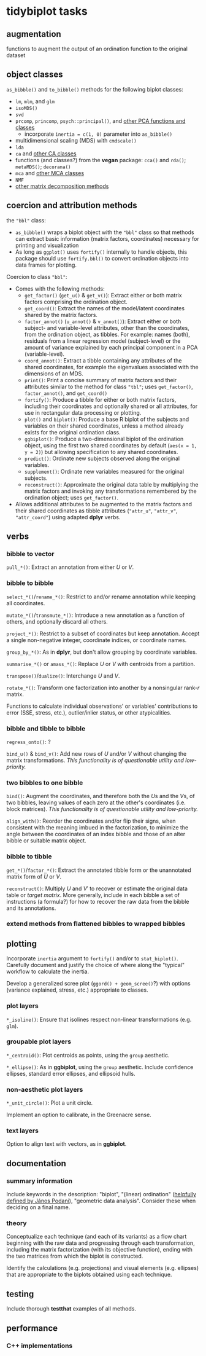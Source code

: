 # tidybiplot tasks

## augmentation

functions to augment the output of an ordination function to the original dataset

## object classes

`as_bibble()` and `to_bibble()` methods for the following biplot classes:
- `lm`, `mlm`, and `glm`
- `isoMDS()`
- `svd`
- `prcomp`, `princomp`, `psych::principal()`, and [other PCA functions and classes](http://www.gastonsanchez.com/visually-enforced/how-to/2012/06/17/PCA-in-R/)
  - incorporate `inertia = c(1, 0)` parameter into `as_bibble()`
- multidimensional scaling (MDS) with `cmdscale()`
- `lda`
- `ca` and [other CA classes](http://www.gastonsanchez.com/visually-enforced/how-to/2012/07/19/Correspondence-Analysis/)
- functions (and classes?) from the **vegan** package: `cca()` and `rda()`; `metaMDS()`; `decorana()`
- `mca` and [other MCA classes](http://www.gastonsanchez.com/visually-enforced/how-to/2012/10/13/MCA-in-R/)
- `NMF`
- [other matrix decomposition methods](http://scikit-learn.org/stable/modules/decomposition.html)

## coercion and attribution methods

the `"bbl"` class:
- `as_bibble()` wraps a biplot object with the `"bbl"` class so that methods can extract basic information (matrix factors, coordinates) necessary for printing and visualization
- As long as `ggplot()` uses `fortify()` internally to handle objects, this package should use `fortify.bbl()` to convert ordination objects into data frames for plotting.

Coercion to class `"bbl"`:
- Comes with the following methods:
  - `get_factor()` (`get_u()` & `get_v()`): Extract either or both matrix factors comprising the ordination object.
  - `get_coord()`: Extract the names of the model/latent coordinates shared by the matrix factors.
  - `factor_annot()` (`u_annot()` & `v_annot()`): Extract either or both subject- and variable-level attributes, other than the coordinates, from the ordination object, as tibbles. For example: names (both), residuals from a linear regression model (subject-level) or the amount of variance explained by each principal component in a PCA (variable-level).
  - `coord_annot()`: Extract a tibble containing any attributes of the shared coordinates, for example the eigenvalues associated with the dimensions of an MDS.
  - `print()`: Print a concise summary of matrix factors and their attributes similar to the method for class `"tbl"`; uses `get_factor()`, `factor_annot()`, and `get_coord()`
  - `fortify()`: Produce a tibble for either or both matrix factors, including their coordinates and optionally shared or all attributes, for use in rectangular data processing or plotting.
  - `plot()` and `biplot()`: Produce a base R biplot of the subjects and variables on their shared coordinates, unless a method already exists for the original ordination class.
  - `ggbiplot()`: Produce a two-dimensional biplot of the ordination object, using the first two shared coordinates by default (`aes(x = 1, y = 2)`) but allowing specification to any shared coordinates.
  - `predict()`: Ordinate new subjects observed along the original variables.
  - `supplement()`: Ordinate new variables measured for the original subjects.
  - `reconstruct()`: Approximate the original data table by multiplying the matrix factors and invoking any transformations remembered by the ordination object; uses `get_factor()`.
- Allows additional attributes to be augmented to the matrix factors and their shared coordinates as tibble attributes (`"attr_u"`, `"attr_v"`, `"attr_coord"`) using adapted **dplyr** verbs.

## verbs

### bibble to vector

`pull_*()`: Extract an annotation from either $U$ or $V$.

### bibble to bibble

`select_*()`/`rename_*()`: Restrict to and/or rename annotation while keeping all coordinates.

`mutate_*()`/`transmute_*()`: Introduce a new annotation as a function of others, and optionally discard all others.

`project_*()`: Restrict to a subset of coordinates but keep annotation. Accept a single non-negative integer, coordinate indices, or coordinate names.

`group_by_*()`: As in **dplyr**, but don't allow grouping by coordinate variables.

`summarise_*()` or `amass_*()`: Replace $U$ or $V$ with centroids from a partition.

`transpose()`/`dualize()`: Interchange $U$ and $V$.

`rotate_*()`: Transform one factorization into another by a nonsingular rank-$r$ matrix.

Functions to calculate individual observations' or variables' contributions to error (SSE, stress, etc.), outlier/inlier status, or other atypicalities.

### bibble and tibble to bibble

`regress_onto()`: ?

`bind_u()` & `bind_v()`: Add new rows of $U$ and/or $V$ without changing the matrix transformations. _This functionality is of questionable utility and low-priority._

### two bibbles to one bibble

`bind()`: Augment the coordinates, and therefore both the $U$s and the $V$s, of two bibbles, leaving values of each zero at the other's coordinates (i.e. block matrices). _This functionality is of questionable utility and low-priority._

`align_with()`: Reorder the coordinates and/or flip their signs, when consistent with the meaning imbued in the factorization, to minimize the angle between the coordinates of an index bibble and those of an alter bibble or suitable matrix object.

### bibble to tibble

`get_*()`/`factor_*()`: Extract the annotated tibble form or the unannotated matrix form of $U$ or $V$.

`reconstruct()`: Multiply $U$ and $V'$ to recover or estimate the original data table or _target matrix_. More generally, include in each bibble a set of instructions (a formula?) for how to recover the raw data from the bibble and its annotations.

### extend methods from flattened bibbles to wrapped bibbles

## plotting

Incorporate `inertia` argument to `fortify()` and/or to `stat_biplot()`. Carefully document and justify the choice of where along the "typical" workflow to calculate the inertia.

Develop a generalized scree plot (`ggord() + geom_scree()`?) with options (variance explained, stress, etc.) appropriate to classes.

### plot layers

`*_isoline()`: Ensure that isolines respect non-linear transformations (e.g. `glm`).

### groupable plot layers

`*_centroid()`: Plot centroids as points, using the `group` aesthetic.

`*_ellipse()`: As in **ggbiplot**, using the `group` aesthetic. Include confidence ellipses, standard error ellipses, and ellipsoid hulls.

### non-aesthetic plot layers

`*_unit_circle()`: Plot a unit circle.

Implement an option to calibrate, in the Greenacre sense.

### text layers

Option to align text with vectors, as in **ggbiplot**.

## documentation

### summary information

Include keywords in the description: "biplot", "(linear) ordination" ([helpfully defined by János Podani](http://ramet.elte.hu/~podani/7-Ordination.pdf)), "geometric data analysis".
Consider these when deciding on a final name.

### theory

Conceptualize each technique (and each of its variants) as a flow chart beginning with the raw data and progressing through each transformation, including the matrix factorization (with its objective function), ending with the two matrices from which the biplot is constructed.

Identify the calculations (e.g. projections) and visual elements (e.g. ellipses) that are appropriate to the biplots obtained using each technique.

## testing

Include thorough **testthat** examples of all methods.

## performance

### C++ implementations
